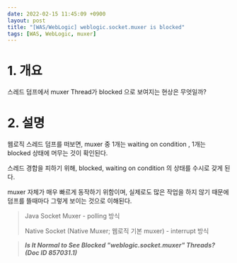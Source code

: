 ```yaml
---
date: 2022-02-15 11:45:09 +0900
layout: post
title: "[WAS/WebLogic] weblogic.socket.muxer is blocked"
tags: [WAS, WebLogic, muxer]
---
```



# 1. 개요

스레드 덤프에서 muxer Thread가 blocked 으로 보여지는 현상은 무엇일까?

# 2. 설명

웹로직 스레드 덤프를 떠보면, muxer 중 1개는 waiting on condition , 1개는 blocked 상태에 머무는 것이 확인된다.



스레드 경합을 피하기 위해, blocked, waiting on condition 의 상태를 수시로 갖게 된다.

muxer 자체가 매우 빠르게 동작하기 위함이며, 실제로도 많은 작업을 하지 않기 때문에 덤프를 뜰때마다 그렇게 보이는 것으로 이해된다.



> Java Socket Muxer - polling 방식
>
> Native Socket (Native Muxer; 웹로직 기본 muxer) - interrupt 방식

>  _**Is It Normal to See Blocked "weblogic.socket.muxer" Threads? (Doc ID 857031.1)**_
